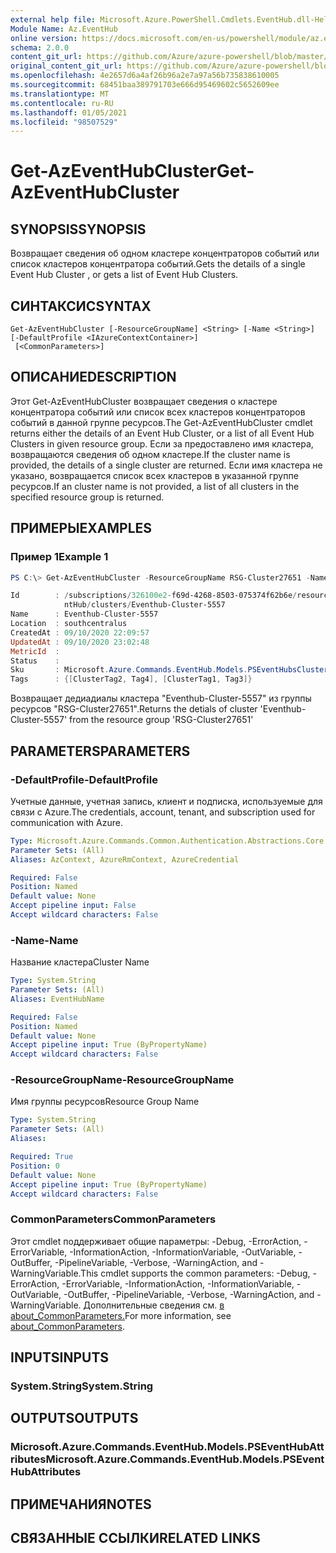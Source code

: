```yaml
---
external help file: Microsoft.Azure.PowerShell.Cmdlets.EventHub.dll-Help.xml
Module Name: Az.EventHub
online version: https://docs.microsoft.com/en-us/powershell/module/az.eventhub/get-azeventhubcluster
schema: 2.0.0
content_git_url: https://github.com/Azure/azure-powershell/blob/master/src/EventHub/EventHub/help/Get-AzEventHubCluster.md
original_content_git_url: https://github.com/Azure/azure-powershell/blob/master/src/EventHub/EventHub/help/Get-AzEventHubCluster.md
ms.openlocfilehash: 4e2657d6a4af26b96a2e7a97a56b735838610005
ms.sourcegitcommit: 68451baa389791703e666d95469602c5652609ee
ms.translationtype: MT
ms.contentlocale: ru-RU
ms.lasthandoff: 01/05/2021
ms.locfileid: "98507529"
---
```

# <span data-ttu-id="f82cf-101">Get-AzEventHubCluster</span><span class="sxs-lookup"><span data-stu-id="f82cf-101">Get-AzEventHubCluster</span></span>

## <span data-ttu-id="f82cf-102">SYNOPSIS</span><span class="sxs-lookup"><span data-stu-id="f82cf-102">SYNOPSIS</span></span>
<span data-ttu-id="f82cf-103">Возвращает сведения об одном кластере концентраторов событий или список кластеров концентратора событий.</span><span class="sxs-lookup"><span data-stu-id="f82cf-103">Gets the details of a single Event Hub Cluster , or gets a list of Event Hub Clusters.</span></span>

## <span data-ttu-id="f82cf-104">СИНТАКСИС</span><span class="sxs-lookup"><span data-stu-id="f82cf-104">SYNTAX</span></span>

```
Get-AzEventHubCluster [-ResourceGroupName] <String> [-Name <String>] [-DefaultProfile <IAzureContextContainer>]
 [<CommonParameters>]
```

## <span data-ttu-id="f82cf-105">ОПИСАНИЕ</span><span class="sxs-lookup"><span data-stu-id="f82cf-105">DESCRIPTION</span></span>
<span data-ttu-id="f82cf-106">Этот Get-AzEventHubCluster возвращает сведения о кластере концентратора событий или список всех кластеров концентраторов событий в данной группе ресурсов.</span><span class="sxs-lookup"><span data-stu-id="f82cf-106">The Get-AzEventHubCluster cmdlet returns either the details of an Event Hub Cluster, or a list of all Event Hub Clusters in given resource group.</span></span>
<span data-ttu-id="f82cf-107">Если за предоставлено имя кластера, возвращаются сведения об одном кластере.</span><span class="sxs-lookup"><span data-stu-id="f82cf-107">If the cluster name is provided, the details of a single cluster are returned.</span></span>
<span data-ttu-id="f82cf-108">Если имя кластера не указано, возвращается список всех кластеров в указанной группе ресурсов.</span><span class="sxs-lookup"><span data-stu-id="f82cf-108">If an cluster name is not provided, a list of all clusters in the specified resource group is returned.</span></span>

## <span data-ttu-id="f82cf-109">ПРИМЕРЫ</span><span class="sxs-lookup"><span data-stu-id="f82cf-109">EXAMPLES</span></span>

### <span data-ttu-id="f82cf-110">Пример 1</span><span class="sxs-lookup"><span data-stu-id="f82cf-110">Example 1</span></span>
```powershell
PS C:\> Get-AzEventHubCluster -ResourceGroupName RSG-Cluster27651 -Name Eventhub-Cluster-5557

Id        : /subscriptions/326100e2-f69d-4268-8503-075374f62b6e/resourceGroups/RSG-Cluster27651/providers/Microsoft.Eve
            ntHub/clusters/Eventhub-Cluster-5557
Name      : Eventhub-Cluster-5557
Location  : southcentralus
CreatedAt : 09/10/2020 22:09:57
UpdatedAt : 09/10/2020 23:02:48
MetricId  :
Status    :
Sku       : Microsoft.Azure.Commands.EventHub.Models.PSEventHubsClusterSkuAttributes
Tags      : {[ClusterTag2, Tag4], [ClusterTag1, Tag3]}

```

<span data-ttu-id="f82cf-111">Возвращает дедиадиалы кластера "Eventhub-Cluster-5557" из группы ресурсов "RSG-Cluster27651".</span><span class="sxs-lookup"><span data-stu-id="f82cf-111">Returns the detials of cluster 'Eventhub-Cluster-5557' from the resource group 'RSG-Cluster27651'</span></span>

## <span data-ttu-id="f82cf-112">PARAMETERS</span><span class="sxs-lookup"><span data-stu-id="f82cf-112">PARAMETERS</span></span>

### <span data-ttu-id="f82cf-113">-DefaultProfile</span><span class="sxs-lookup"><span data-stu-id="f82cf-113">-DefaultProfile</span></span>
<span data-ttu-id="f82cf-114">Учетные данные, учетная запись, клиент и подписка, используемые для связи с Azure.</span><span class="sxs-lookup"><span data-stu-id="f82cf-114">The credentials, account, tenant, and subscription used for communication with Azure.</span></span>

```yaml
Type: Microsoft.Azure.Commands.Common.Authentication.Abstractions.Core.IAzureContextContainer
Parameter Sets: (All)
Aliases: AzContext, AzureRmContext, AzureCredential

Required: False
Position: Named
Default value: None
Accept pipeline input: False
Accept wildcard characters: False
```

### <span data-ttu-id="f82cf-115">-Name</span><span class="sxs-lookup"><span data-stu-id="f82cf-115">-Name</span></span>
<span data-ttu-id="f82cf-116">Название кластера</span><span class="sxs-lookup"><span data-stu-id="f82cf-116">Cluster Name</span></span>

```yaml
Type: System.String
Parameter Sets: (All)
Aliases: EventHubName

Required: False
Position: Named
Default value: None
Accept pipeline input: True (ByPropertyName)
Accept wildcard characters: False
```

### <span data-ttu-id="f82cf-117">-ResourceGroupName</span><span class="sxs-lookup"><span data-stu-id="f82cf-117">-ResourceGroupName</span></span>
<span data-ttu-id="f82cf-118">Имя группы ресурсов</span><span class="sxs-lookup"><span data-stu-id="f82cf-118">Resource Group Name</span></span>

```yaml
Type: System.String
Parameter Sets: (All)
Aliases:

Required: True
Position: 0
Default value: None
Accept pipeline input: True (ByPropertyName)
Accept wildcard characters: False
```

### <span data-ttu-id="f82cf-119">CommonParameters</span><span class="sxs-lookup"><span data-stu-id="f82cf-119">CommonParameters</span></span>
<span data-ttu-id="f82cf-120">Этот cmdlet поддерживает общие параметры: -Debug, -ErrorAction, -ErrorVariable, -InformationAction, -InformationVariable, -OutVariable, -OutBuffer, -PipelineVariable, -Verbose, -WarningAction, and -WarningVariable.</span><span class="sxs-lookup"><span data-stu-id="f82cf-120">This cmdlet supports the common parameters: -Debug, -ErrorAction, -ErrorVariable, -InformationAction, -InformationVariable, -OutVariable, -OutBuffer, -PipelineVariable, -Verbose, -WarningAction, and -WarningVariable.</span></span> <span data-ttu-id="f82cf-121">Дополнительные сведения см. [в about_CommonParameters.](http://go.microsoft.com/fwlink/?LinkID=113216)</span><span class="sxs-lookup"><span data-stu-id="f82cf-121">For more information, see [about_CommonParameters](http://go.microsoft.com/fwlink/?LinkID=113216).</span></span>

## <span data-ttu-id="f82cf-122">INPUTS</span><span class="sxs-lookup"><span data-stu-id="f82cf-122">INPUTS</span></span>

### <span data-ttu-id="f82cf-123">System.String</span><span class="sxs-lookup"><span data-stu-id="f82cf-123">System.String</span></span>

## <span data-ttu-id="f82cf-124">OUTPUTS</span><span class="sxs-lookup"><span data-stu-id="f82cf-124">OUTPUTS</span></span>

### <span data-ttu-id="f82cf-125">Microsoft.Azure.Commands.EventHub.Models.PSEventHubAttributes</span><span class="sxs-lookup"><span data-stu-id="f82cf-125">Microsoft.Azure.Commands.EventHub.Models.PSEventHubAttributes</span></span>

## <span data-ttu-id="f82cf-126">ПРИМЕЧАНИЯ</span><span class="sxs-lookup"><span data-stu-id="f82cf-126">NOTES</span></span>

## <span data-ttu-id="f82cf-127">СВЯЗАННЫЕ ССЫЛКИ</span><span class="sxs-lookup"><span data-stu-id="f82cf-127">RELATED LINKS</span></span>
